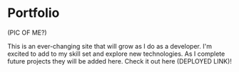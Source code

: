 # Portfolio

(PIC OF ME?)

This is an ever-changing site that will grow as I do as a developer. I'm excited to add to my skill set and explore new technologies. As I complete future projects they will be added here. Check it out here (DEPLOYED LINK)!

